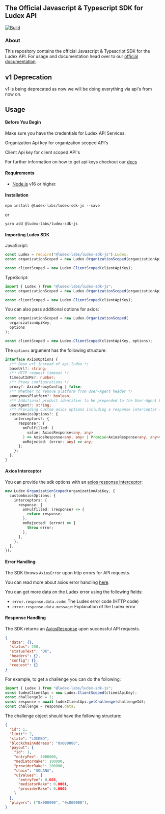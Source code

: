 ## The Official Javascript & Typescript SDK for Ludex API

[![Build](https://github.com/Ludex-Labs/ludex-sdk-js/actions/workflows/build.yml/badge.svg)](https://github.com/Ludex-Labs/ludex-sdk-js/actions/workflows/build.yml)

### About

This repository contains the official Javascript & Typescript SDK for the Ludex API.
For usage and documentation head over to our [official documentation](https://docs.ludex.gg/ludex-sdks/javascript-sdk).

## v1 Deprecation

v1 is being deprecated as now we will be doing everything via api's from now on.

## Usage

#### Before You Begin

Make sure you have the credentials for Ludex API Services.

Organization Api key for organization scoped API's

Client Api key for client scoped API's

For further information on how to get api keys checkout our [docs](https://docs.ludex.gg/dashboard/get-your-api-keys)

#### Requirements

- [Node.js](https://nodejs.org) v16 or higher.

#### Installation

`npm install @ludex-labs/ludex-sdk-js --save`

or

`yarn add @ludex-labs/ludex-sdk-js`

#### Importing Ludex SDK

JavaScript:

```javascript
const Ludex = require("@ludex-labs/ludex-sdk-js").Ludex;
const organizationScoped = new Ludex.OrganizationScoped(organizationApiKey);

const clientScoped = new Ludex.ClientScoped(clientApiKey);
```

TypeScript:

```typescript
import { Ludex } from "@ludex-labs/ludex-sdk-js";
const organizationScoped = new Ludex.OrganizationScoped(organizationApiKey);

const clientScoped = new Ludex.ClientScoped(clientApiKey);
```

You can also pass additional options for axios:

```typescript
const organizationScoped = new Ludex.OrganizationScoped(
  organizationApiKey,
  options
);

const clientScoped = new Ludex.ClientScoped(clientApiKey, options);
```

The `options` argument has the following structure:

```typescript
interface AxiosOptions {
  /** Base url instead of api.ludex */
  baseUrl?: string;
  /** HTTP request timeout */
  timeoutInMs?: number;
  /** Proxy configurations */
  proxy?: AxiosProxyConfig | false;
  /** Whether to remove platform from User-Agent header */
  anonymousPlatform?: boolean;
  /** Additional product identifier to be prepended to the User-Agent header */
  userAgent?: string;
  /** Providing custom axios options including a response interceptor (https://axios-http.com/docs/interceptors) */
  customAxiosOptions?: {
    interceptors?: {
      response?: {
        onFulfilled: (
          value: AxiosResponse<any, any>
        ) => AxiosResponse<any, any> | Promise<AxiosResponse<any, any>>;
        onRejected: (error: any) => any;
      };
    };
  };
}
```

#### Axios Interceptor

You can provide the sdk options with an [axios response interceptor](https://axios-http.com/docs/interceptors):

```ts
new Ludex.OrganizationScoped(organizationApiKey, {
  customAxiosOptions: {
    interceptors: {
      response: {
        onFulfilled: (response) => {
          return response;
        },
        onRejected: (error) => {
          throw error;
        },
      },
    },
  },
});
```

#### Error Handling

The SDK throws `AxiosError` upon http errors for API requests.

You can read more about axios error handling [here](https://axios-http.com/docs/handling_errors).

You can get more data on the Ludex error using the following fields:

- `error.response.data.code`: The Ludex error code (HTTP code)
- `error.response.data.message`: Explanation of the Ludex error


#### Response Handling

The SDK returns an [AxiosResponse](https://axios-http.com/docs/res_schema) upon successful API requests.

```json
{
  "data": {},
  "status": 200,
  "statusText": "OK",
  "headers": {},
  "config": {},
  "request": {}
}
```

For example, to get a challenge you can do the following:

```ts
import { Ludex } from "@ludex-labs/ludex-sdk-js";
const ludexClientApi = new Ludex.ClientScoped(clientApiKey);
const challengeId = 1;
const response = await ludexClientApi.getChallenge(challengeId);
const challenge = response.data;
```

The challenge object should have the following structure:
```json
{
  "id": 1,
  "limit": 2,
  "state": "LOCKED",
  "blockchainAddress": "0x000000",
  "payout": {
    "id": 1,
    "entryFee": 3000000,
    "mediatorRake": 100000,
    "providerRake": 200000,
    "chain": "SOLANA",
    "uiValues": {
      "entryFee": 0.003,
      "mediatorRake": 0.0001,
      "providerRake": 0.0002
    }
  },
  "players": ["0x000000", "0x000000"],
}
```

